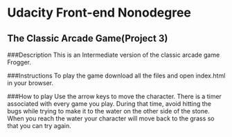 # Udacity Front-end Nonodegree
## The Classic Arcade Game(Project 3)

###Description
This is an Intermediate version of the classic arcade game Frogger.

###Instructions
To play the game download all the files and open index.html in your browser.

###How to play
Use the arrow keys to move the character.
There is a timer associated with every game you play. During that time, avoid hitting the bugs while trying to make it to the water on the other side of the stone. When you reach the water your character will move back to the grass so that you can try again.
